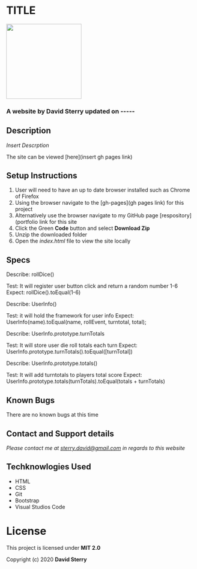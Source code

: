# TITLE 
<img src="https://github.com/Dave-Sterry.png" width="200px" height="auto">

### A website by David Sterry updated on -----

## Description

_Insert Descrption_

The site can be viewed [here](insert gh pages link)

## Setup Instructions
1. User will need to have an up to date browser installed such as Chrome of Firefox
2. Using the browser navigate to the [gh-pages](gh pages link) for this project
2. Alternatively use the browser navigate to my GitHub page [respository](portfolio link for this site
3. Click the Green **Code** button and select **Download Zip**
4. Unzip the downloaded folder
5. Open the _index.html_ file to view the site locally

## Specs

Describe: rollDice()

Test: It will register user button click and return a random number 1-6  
Expect: rollDice().toEqual(1-6)

Describe: UserInfo()

Test: it will hold the framework for user info
Expect: UserInfo(name).toEqual(name, rollEvent, turntotal, total);

Describe: UserInfo.prototype.turnTotals

Test: It will store user die roll totals each turn
Expect: UserInfo.prototype.turnTotals().toEqual([turnTotal])

Describe: UserInfo.prototype.totals()

Test: It will add turntotals to players total score
Expect: UserInfo.prototype.totals(turnTotals).toEqual(totals + turnTotals)



## Known Bugs
There are no known bugs at this time

## Contact and Support details

_Please contact me at sterry.david@gmail.com in regards to this website_

## Techknowlogies Used

* HTML
* CSS
* Git
* Bootstrap
* Visual Studios Code

# License

This project is licensed under **MIT 2.0**

Copyright (c) 2020 **David Sterry**